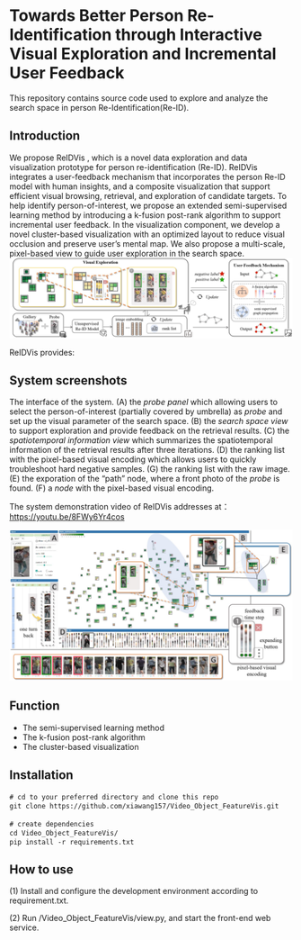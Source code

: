 # Towards Better Person Re-Identification through Interactive Visual Exploration and Incremental User Feedback

This repository contains source code used to explore and analyze the search space in person Re-Identification(Re-ID).

## Introduction

We propose ReIDVis , which is a novel data exploration and data visualization prototype for person re-identification (Re-ID). 
ReIDVis integrates a user-feedback mechanism that incorporates the person Re-ID model with human insights, and a composite visualization that support efficient visual browsing, retrieval, and exploration of candidate targets. To help identify person-of-interest, we propose an extended semi-supervised learning method by introducing a k-fusion post-rank algorithm to support incremental user feedback. In the visualization component, we develop a novel cluster-based visualization with an optimized layout to reduce visual occlusion and preserve user’s mental map. We also propose a multi-scale, pixel-based view to guide user exploration in the search space.![avatar](/pipeline.jpg)

ReIDVis provides:

## System screenshots

The interface of the system. (A) the *probe panel* which allowing users to select the person-of-interest (partially covered by umbrella) as *probe* and set up the visual parameter of the search space. (B) the *search space view* to support exploration and provide feedback on the retrieval results. (C) the *spatiotemporal information view* which summarizes the spatiotemporal information of the retrieval results after three iterations. (D) the ranking list with the pixel-based visual encoding which allows users to quickly troubleshoot hard negative samples. (G) the ranking list with the raw image. (E) the exporation of the “path” node, where a front photo of the *probe* is found. (F) a *node* with the pixel-based visual encoding.

The system demonstration video of ReIDVis addresses at：https://youtu.be/8FWy6Yr4cos

![avatar](/overview.jpg)



## Function

- The semi-supervised learning method
- The k-fusion post-rank algorithm
- The cluster-based visualization



## Installation

```
# cd to your preferred directory and clone this repo
git clone https://github.com/xiawang157/Video_Object_FeatureVis.git

# create dependencies
cd Video_Object_FeatureVis/
pip install -r requirements.txt
```



## How to use

(1) Install and configure the development environment according to requirement.txt.

(2) Run /Video_Object_FeatureVis/view.py, and start the front-end web service.







